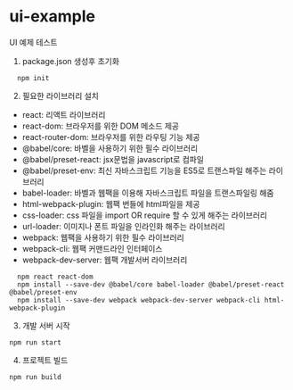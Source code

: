 # ui-example

UI 예제 테스트

1. package.json 생성후 초기화

```
  npm init
```

2. 필요한 라이브러리 설치

- react: 리액트 라이브러리
- react-dom: 브라우저를 위한 DOM 메소드 제공
- react-router-dom: 브라우저를 위한 라우팅 기능 제공
- @babel/core: 바벨을 사용하기 위한 필수 라이브러리
- @babel/preset-react: jsx문법을 javascript로 컴파일
- @babel/preset-env: 최신 자바스크립트 기능을 ES5로 트랜스파일 해주는 라이브러리
- babel-loader: 바벨과 웹팩을 이용해 자바스크립트 파일을 트랜스파일링 해줌
- html-webpack-plugin: 웹팩 번들에 html파일을 제공
- css-loader: css 파일을 import OR require 할 수 있게 해주는 라이브러리
- url-loader: 이미지나 폰트 파일을 인라인화 해주는 라이브러리
- webpack: 웹팩을 사용하기 위한 필수 라이브러리
- webpack-cli: 웹팩 커맨드라인 인터페이스
- webpack-dev-server: 웹팩 개발서버 라이브러리

```
  npm react react-dom
  npm install --save-dev @babel/core babel-loader @babel/preset-react @babel/preset-env
  npm install --save-dev webpack webpack-dev-server webpack-cli html-webpack-plugin
```

3. 개발 서버 시작

```
npm run start
```

4. 프로젝트 빌드

```
npm run build
```
